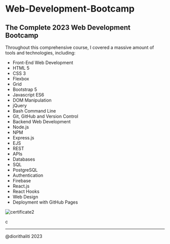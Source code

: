 # Web-Development-Bootcamp

## The Complete 2023 Web Development Bootcamp


Throughout this comprehensive course, I covered a massive amount of tools and technologies, including:

- Front-End Web Development
- HTML 5
- CSS 3
- Flexbox
- Grid
- Bootstrap 5
- Javascript ES6
- DOM Manipulation
- jQuery
- Bash Command Line
- Git, GitHub and Version Control
- Backend Web Development
- Node.js
- NPM
- Express.js
- EJS
- REST
- APIs
- Databases
- SQL
- PostgreSQL
- Authentication
- Firebase
- React.js
- React Hooks
- Web Design
- Deployment with GitHub Pages




![certificate2](https://github.com/diorithaliti/Web-Development-Bootcamp/assets/74361197/a838407e-0896-45a2-a83c-c12373c90dd6)


c

---

 @diorithaliti 2023
